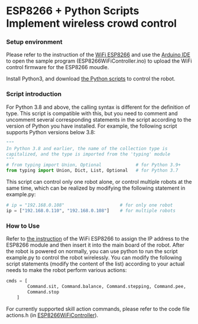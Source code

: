 # ESP8266 + Python Scripts Implement wireless crowd control

### Setup environment

Please refer to the instruction of the [WiFi ESP8266](https://docs.petoi.com/communication-modules/wifi-esp8266) and use the [Arduino IDE](https://www.arduino.cc/en/software) to open the sample program (ESP8266WiFiController.ino) to upload the WiFi control firmware for the ESP8266 moudle.

Install Python3, and download [the Python scripts](https://github.com/PetoiCamp/wifi\_control) to control the robot.

### Script introduction

For Python 3.8 and above, the calling syntax is different for the definition of type. This script is compatible with this, but you need to comment and uncomment several corresponding statements in the script according to the version of Python you have installed. For example, the following script supports Python versions below 3.8:

```python
"""
In Python 3.8 and earlier, the name of the collection type is
capitalized, and the type is imported from the 'typing' module
"""
# from typing import Union, Optional             # for Python 3.9+
from typing import Union, Dict, List, Optional   # for Python 3.7
```

This script can control only one robot alone, or control multiple robots at the same time, which can be realized by modifying the following statement in example.py:

```python
# ip = "192.168.0.108"                     # for only one robot
ip = ["192.168.0.110", "192.168.0.108"]    # for multiple robots
```

### How to Use

Refer to [the instruction](https://docs.petoi.com/communication-modules/wifi-esp8266#how-to-use) of the WiFi ESP8266 to assign the IP address to the ESP8266 module and then insert it into the main board of the robot. After the robot is powered on normally, you can use python to run the script example.py to control the robot wirelessly. You can modify the following script statements (modify the content of the list) according to your actual needs to make the robot perform various actions:

```python
cmds = [
        Command.sit, Command.balance, Command.stepping, Command.pee,
        Command.stop
    ]
```

For currently supported skill action commands, please refer to the code file actions.h (in [ESP8266WiFiController](https://github.com/PetoiCamp/OpenCat/tree/main/ModuleTests/ESP8266WiFiController)).
